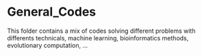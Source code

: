 # General_Codes

This folder contains a mix of codes solving different problems with differents technicals, machine learning, bioinformatics methods, evolutionary computation, ...
